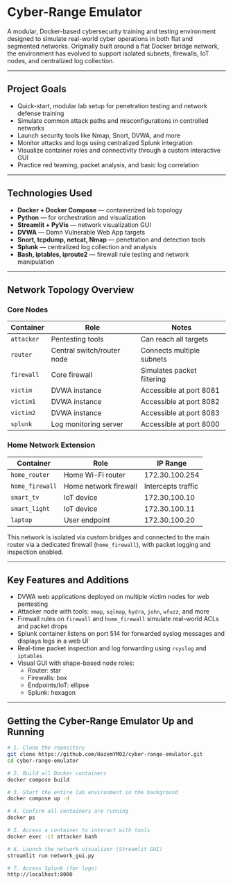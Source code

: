 # Cyber-Range Emulator

A modular, Docker-based cybersecurity training and testing environment designed to simulate real-world cyber operations in both flat and segmented networks. Originally built around a flat Docker bridge network, the environment has evolved to support isolated subnets, firewalls, IoT nodes, and centralized log collection.

---

## Project Goals

- Quick-start, modular lab setup for penetration testing and network defense training  
- Simulate common attack paths and misconfigurations in controlled networks  
- Launch security tools like Nmap, Snort, DVWA, and more  
- Monitor attacks and logs using centralized Splunk integration  
- Visualize container roles and connectivity through a custom interactive GUI  
- Practice red teaming, packet analysis, and basic log correlation

---

## Technologies Used

- **Docker + Docker Compose** — containerized lab topology  
- **Python** — for orchestration and visualization  
- **Streamlit + PyVis** — network visualization GUI  
- **DVWA** — Damn Vulnerable Web App targets  
- **Snort, tcpdump, netcat, Nmap** — penetration and detection tools  
- **Splunk** — centralized log collection and analysis  
- **Bash, iptables, iproute2** — firewall rule testing and network manipulation

---

## Network Topology Overview

### Core Nodes

| Container    | Role                       | Notes                          |
|--------------|----------------------------|--------------------------------|
| `attacker`   | Pentesting tools           | Can reach all targets          |
| `router`     | Central switch/router node | Connects multiple subnets      |
| `firewall`   | Core firewall              | Simulates packet filtering     |
| `victim`     | DVWA instance              | Accessible at port 8081        |
| `victim1`    | DVWA instance              | Accessible at port 8082        |
| `victim2`    | DVWA instance              | Accessible at port 8083        |
| `splunk`     | Log monitoring server      | Accessible at port 8000        |

### Home Network Extension

| Container        | Role                  | IP Range          |
|------------------|-----------------------|-------------------|
| `home_router`     | Home Wi-Fi router      | 172.30.100.254     |
| `home_firewall`   | Home network firewall  | Intercepts traffic |
| `smart_tv`        | IoT device             | 172.30.100.10      |
| `smart_light`     | IoT device             | 172.30.100.11      |
| `laptop`          | User endpoint          | 172.30.100.20      |

This network is isolated via custom bridges and connected to the main router via a dedicated firewall (`home_firewall`), with packet logging and inspection enabled.

---

## Key Features and Additions

- DVWA web applications deployed on multiple victim nodes for web pentesting  
- Attacker node with tools: `nmap`, `sqlmap`, `hydra`, `john`, `wfuzz`, and more  
- Firewall rules on `firewall` and `home_firewall` simulate real-world ACLs and packet drops  
- Splunk container listens on port 514 for forwarded syslog messages and displays logs in a web UI  
- Real-time packet inspection and log forwarding using `rsyslog` and `iptables`  
- Visual GUI with shape-based node roles:  
  - Router: star  
  - Firewalls: box  
  - Endpoints/IoT: ellipse  
  - Splunk: hexagon

---

## Getting the Cyber-Range Emulator Up and Running

```bash
# 1. Clone the repository
git clone https://github.com/HazemYM02/cyber-range-emulator.git
cd cyber-range-emulator

# 2. Build all Docker containers
docker compose build

# 3. Start the entire lab environment in the background
docker compose up -d

# 4. Confirm all containers are running
docker ps

# 5. Access a container to interact with tools
docker exec -it attacker bash

# 6. Launch the network visualizer (Streamlit GUI)
streamlit run network_gui.py

# 7. Access Splunk (for logs)
http://localhost:8000
